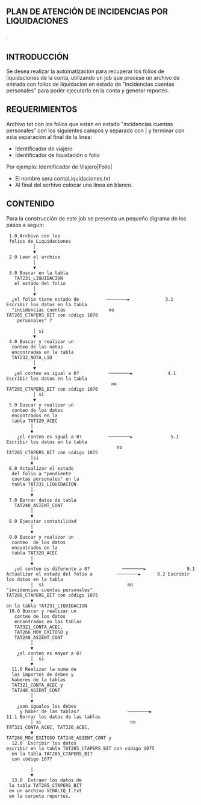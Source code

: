 ## PLAN DE ATENCIÓN DE INCIDENCIAS POR LIQUIDACIONES
###### .

## INTRODUCCIÓN

Se desea realizar la automatización para recuperar los folios de liquidaciones de la conta, utilizando un job que procese un archivo de entrada con folios de liquidacion en estado de "incidencias cuentas personales" para poder ejecutarlo en la conta y generar reportes.

## REQUERIMIENTOS

Archivo txt con  los folios que estan en estado "incidencias cuentas personales” con los siguientes campos y separado con | y terminar con esta separación al final de la linea:

* Identificador de viajero
* Identificador de liquidación o folio


Por ejemplo: Identificador de Viajero|Folio|

* El nombre sera contaLiquidaciones.txt
* Al final del acrhivo colocar una linea en blanco.

## CONTENIDO

Para la construcción de este job se presenta un pequeño digrama de los pasos a seguir:


     1.0.Archivo con los 
	 folios de Liquidaciones
              │  
              ▼
     2.0 Leer el archivo
              │
              ▼
     3.0 Buscar en la tabla 
	   TAT231_LIQUIDACION 
	   el estado del folio
              │
              ▼
      ¿el folio tiene estado de       	 ────────►             3.1 Escribir los datos en la tabla 
      "incidencias cuentas             	  no                  	  TAT285_CTAPERS_BIT con código 1078
        personales" ?
        
              │ si
              ▼
     4.0 Buscar y realizar un 
	  conteo de las notas 
	  encontradas en la tabla 
	  TAT232_NOTA_LIQ
              │
              ▼
       ¿el conteo es igual a 0?           ────────►             4.1 Escribir los datos en la tabla 
                                           no                    TAT285_CTAPERS_BIT con código 1076
              │ si                       
              ▼                                                            
     5.0 Buscar y realizar un 
	  conteo de los datos 
	  encontrados en la 
	  tabla TAT320_ACEC
             │ 
             ▼
        ¿el conteo es igual a 0?          ────────►              5.1 Escribir los datos en la tabla 
                                             no                    TAT285_CTAPERS_BIT con código 1075
             │si
             ▼
     6.0 Actualizar el estado 
	  del folio a "pendiente 
	  cuentas personales" en la 
	  tabla TAT231_LIQUIDACION
             │
             ▼
     7.0 Borrar datos de tabla 
	   TAT248_ASIENT_CONT
             │
             ▼
     8.0 Ejecutar contabilidad
             │
             ▼
     9.0 Buscar y realizar un 
	  conteo  de los datos 
	  encontrados en la 
	  tabla TAT320_ACEC
             │
             ▼
       ¿el conteo es diferente a 0?    	       ────────►    	       9.1 Actualizar el estado del folio a     	────────►      9.2 Escribir los datos en la tabla    	
             │  si                               no                    "incidencias cuentas personales"                               TAT285_CTAPERS_BIT con código 1075
             ▼                                                            en la tabla TAT231_LIQUIDACION
     10.0 Buscar y realizar un 
	   conteo de los datos 
	   encontrados en las tablas
       TAT321_CONTA_ACEC,
	   TAT266_MOV_EXITOSO y 
	   TAT248_ASIENT_CONT
             │
             ▼
        ¿el conteo es mayor a 0?
             │  si                       
             ▼ 
      11.0 Realizar la suma de 
	  los importes de debes y 
	  haberes de la tablas
	  TAT321_CONTA_ACEC y 
	  TAT248_ASIENT_CONT	
             │
             ▼
        ¿son iguales los debes 
         y haber de las tablas?                  ────────►                11.1 Borrar los datos de las tablas  	
             │ si                                 no                       TAT321_CONTA_ACEC, TAT320_ACEC,  
             ▼                                                             TAT266_MOV_EXITOSO TAT248_ASIENT_CONT y 		 
      12.0  Escribir los datos                                            escribir en la tabla TAT285_CTAPERS_BIT con código 1075
	  en la tabla TAT285_CTAPERS_BIT 
	  con código 1077
		
             │
             ▼
      13.0  Extraer los datos de 
	 la tabla TAT285_CTAPERS_BIT 
	 en un archivo VIBALIQ_I.txt
	 en la carpeta reportes.
